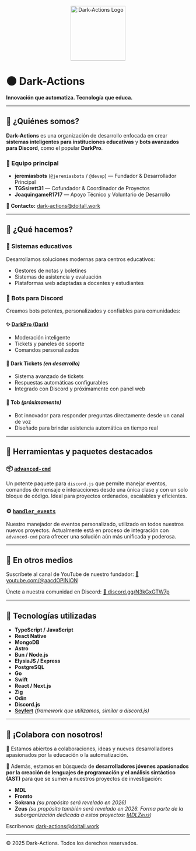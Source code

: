 <p align="center">
  <img src="https://avatars.githubusercontent.com/u/200270380?s=200&v=4" alt="Dark-Actions Logo" width="150" />
</p>

# 🌑 Dark-Actions

**Innovación que automatiza. Tecnología que educa.**

---

## 👥 ¿Quiénes somos?

**Dark-Actions** es una organización de desarrollo enfocada en crear **sistemas inteligentes para instituciones educativas** y **bots avanzados para Discord**, como el popular **DarkPro**.

### 🧠 Equipo principal

* **jeremiasbots** (`@jeremiasbots` / `@devep`) — Fundador & Desarrollador Principal
* **TGSsirett31** — Cofundador & Coordinador de Proyectos
* **JoaquingameR1717** — Apoyo Técnico y Voluntario de Desarrollo

📧 **Contacto:** [dark-actions@doitall.work](mailto:dark-actions@doitall.work)

---

## 🚀 ¿Qué hacemos?

### 🏫 Sistemas educativos

Desarrollamos soluciones modernas para centros educativos:

* Gestores de notas y boletines
* Sistemas de asistencia y evaluación
* Plataformas web adaptadas a docentes y estudiantes

### 🤖 Bots para Discord

Creamos bots potentes, personalizados y confiables para comunidades:

#### ✨ [DarkPro (Dark)](https://discord.com/oauth2/authorize?client_id=899466667552309269&permissions=8&integration_type=0&scope=applications.commands+bot)

* Moderación inteligente
* Tickets y paneles de soporte
* Comandos personalizados

#### 📃 **Dark Tickets** *(en desarrollo)*

* Sistema avanzado de tickets
* Respuestas automáticas configurables
* Integrado con Discord y próximamente con panel web

#### 🤔 **Tob** *(próximamente)*

* Bot innovador para responder preguntas directamente desde un canal de voz
* Diseñado para brindar asistencia automática en tiempo real

---

## 🧰 Herramientas y paquetes destacados

### 📦 [`advanced-cmd`](https://github.com/Dark-Actions/advanced-cmd)

Un potente paquete para `discord.js` que permite manejar eventos, comandos de mensaje e interacciones desde una única clase y con un solo bloque de código. Ideal para proyectos ordenados, escalables y eficientes.

### ⚙️ [`handler_events`](https://github.com/Dark-Actions/handler_events)

Nuestro manejador de eventos personalizado, utilizado en todos nuestros nuevos proyectos. Actualmente está en proceso de integración con `advanced-cmd` para ofrecer una solución aún más unificada y poderosa.

---

## 📡 En otros medios

Suscríbete al canal de YouTube de nuestro fundador:
[🎥 youtube.com/@aacdOPINION](https://www.youtube.com/@aacdOPINION)

Únete a nuestra comunidad en Discord:
[🔗 discord.gg/N3kGxGTW7p](https://discord.gg/N3kGxGTW7p)

---

## 🧱 Tecnologías utilizadas

* **TypeScript / JavaScript**
* **React Native**
* **MongoDB**
* **Astro**
* **Bun / Node.js**
* **ElysiaJS / Express**
* **PostgreSQL**
* **Go**
* **Swift**
* **React / Next.js**
* **Zig**
* **Odin**
* **Discord.js**
* **[Seyfert](https://github.com/tiramisulabs/seyfert)** *(framework que utilizamos, similar a discord.js)*

---

## 🏢 ¡Colabora con nosotros!

🌟 Estamos abiertos a colaboraciones, ideas y nuevos desarrolladores apasionados por la educación o la automatización.

🚀 Además, estamos en búsqueda de **desarrolladores jóvenes apasionados por la creación de lenguajes de programación y el análisis sintáctico (AST)** para que se sumen a nuestros proyectos de investigación:

* **MDL**
* **Fromto**
* **Sokrana** *(su propósito será revelado en 2026)*
* **Zeus** *(su propósito también será revelado en 2026. Forma parte de la suborganización dedicada a estos proyectos: [MDLZeus](https://github.com/MDLZeus))*

Escríbenos: [dark-actions@doitall.work](mailto:dark-actions@doitall.work)

---

© 2025 Dark-Actions. Todos los derechos reservados.

